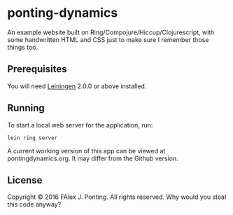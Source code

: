 # ponting-dynamics

An example website built on Ring/Compojure/Hiccup/Clojurescript, with some handwritten HTML and CSS just to make sure I remember those things too.

## Prerequisites

You will need [Leiningen][] 2.0.0 or above installed.

[leiningen]: https://github.com/technomancy/leiningen

## Running

To start a local web server for the application, run:

    lein ring server

A current working version of this app can be viewed at pontingdynamics.org.  It may differ from the Github version.

## License

Copyright © 2016 FAlex J. Ponting.  All rights reserved.  Why would you steal this code anyway?
